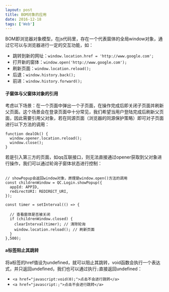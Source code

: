 ```yaml
---
layout: post
title: BOM对象的应用
date: 2016-12-18
tags: ['Web']
---
```


BOM即浏览器对象模型，在js代码里，存在一个代表窗体的全局window对象，通过它可以与浏览器进行一定的交互功能，如：
+ 跳转到新的网址：`window.location.href = 'http://www.google.com';`
+ 打开新的窗体：`window.open('http://www.google.com');`
+ 刷新页面：`window.location.reload();`
+ 后退：`window.history.back();`
+ 前进：`window.history.forward();`

#### 子窗体与父窗体对象的引用
考虑以下场景：在一个页面中弹出一个子页面，在操作完成后即关闭子页面并刷新父页面。这个场景会在登录页面中十分常见，我们希望当用户登陆完成后刷新父页面，因此需要引用父对象，若在同源页面（浏览器的同源保护策略）即可对子页面进行以下方法的调用：

```
function dealOk() {
  window.opener.location.reload();
  window.close();
}
```

若是引入第三方的页面，如qq互联接口，则无法直接通过opener获取到父对象进行操作，我们可以通过轮询子窗体状态进行控制：

```

// showPopup会返回window对象，原理是window.open()方法的调用
const childrenWindow = QC.Login.showPopup({
  appId: APPID,
  redirectURI: REDIRECT_URI,
});

const timer = setInterval(() => {

  // 查看窗体是否被关闭
  if (childrenWindow.closed) {
    clearInterval(timer); // 清除轮询
    window.location.reload(); // 刷新页面
  }
},500);
```

#### a标签阻止其跳转
将a标签的href值设为undefined，就可以阻止其跳转，void函数会执行一个表达式，并只返回undefined，我们也可以通过执行`;`直接返回undefined：

+ `<a href="javascript:void(0);">点击不会进行跳转</a>`
+ `<a href="javascript:;">点击不会进行跳转</a>`

